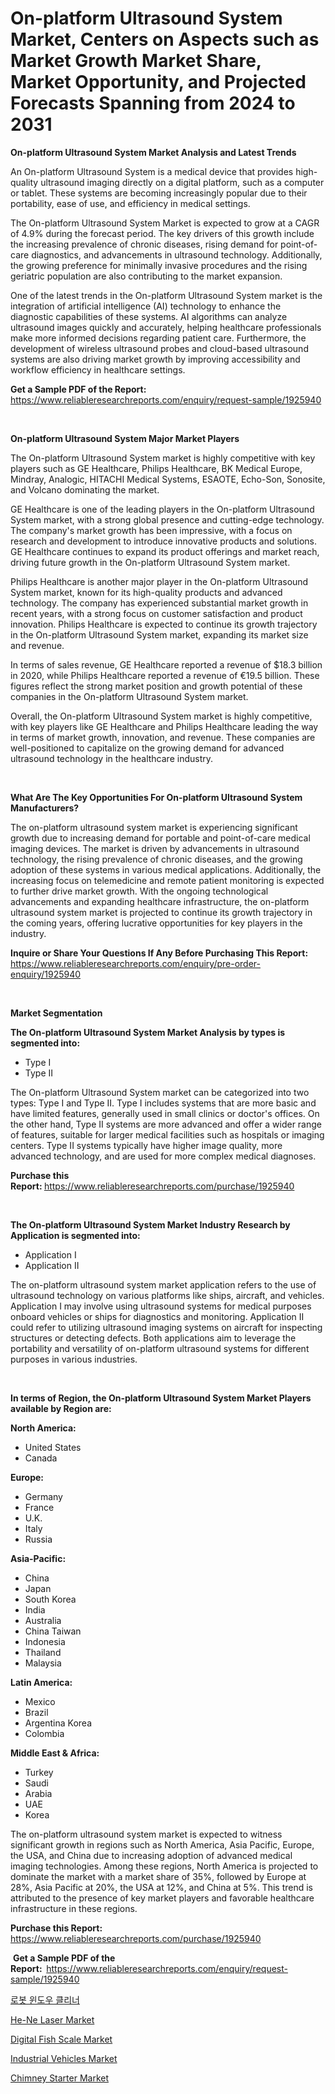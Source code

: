 <p><h1>On-platform Ultrasound System Market, Centers on Aspects such as Market Growth Market Share, Market Opportunity, and Projected Forecasts Spanning from 2024 to 2031</h1></p><p><strong>On-platform Ultrasound System Market Analysis and Latest Trends</strong></p>
<p><p>An On-platform Ultrasound System is a medical device that provides high-quality ultrasound imaging directly on a digital platform, such as a computer or tablet. These systems are becoming increasingly popular due to their portability, ease of use, and efficiency in medical settings.</p><p>The On-platform Ultrasound System Market is expected to grow at a CAGR of 4.9% during the forecast period. The key drivers of this growth include the increasing prevalence of chronic diseases, rising demand for point-of-care diagnostics, and advancements in ultrasound technology. Additionally, the growing preference for minimally invasive procedures and the rising geriatric population are also contributing to the market expansion.</p><p>One of the latest trends in the On-platform Ultrasound System market is the integration of artificial intelligence (AI) technology to enhance the diagnostic capabilities of these systems. AI algorithms can analyze ultrasound images quickly and accurately, helping healthcare professionals make more informed decisions regarding patient care. Furthermore, the development of wireless ultrasound probes and cloud-based ultrasound systems are also driving market growth by improving accessibility and workflow efficiency in healthcare settings.</p></p>
<p><strong>Get a Sample PDF of the Report:&nbsp;</strong> <a href="https://www.reliableresearchreports.com/enquiry/request-sample/1925940">https://www.reliableresearchreports.com/enquiry/request-sample/1925940</a></p>
<p>&nbsp;</p>
<p><strong>On-platform Ultrasound System Major Market Players</strong></p>
<p><p>The On-platform Ultrasound System market is highly competitive with key players such as GE Healthcare, Philips Healthcare, BK Medical Europe, Mindray, Analogic, HITACHI Medical Systems, ESAOTE, Echo-Son, Sonosite, and Volcano dominating the market. </p><p>GE Healthcare is one of the leading players in the On-platform Ultrasound System market, with a strong global presence and cutting-edge technology. The company's market growth has been impressive, with a focus on research and development to introduce innovative products and solutions. GE Healthcare continues to expand its product offerings and market reach, driving future growth in the On-platform Ultrasound System market.</p><p>Philips Healthcare is another major player in the On-platform Ultrasound System market, known for its high-quality products and advanced technology. The company has experienced substantial market growth in recent years, with a strong focus on customer satisfaction and product innovation. Philips Healthcare is expected to continue its growth trajectory in the On-platform Ultrasound System market, expanding its market size and revenue.</p><p>In terms of sales revenue, GE Healthcare reported a revenue of $18.3 billion in 2020, while Philips Healthcare reported a revenue of €19.5 billion. These figures reflect the strong market position and growth potential of these companies in the On-platform Ultrasound System market.</p><p>Overall, the On-platform Ultrasound System market is highly competitive, with key players like GE Healthcare and Philips Healthcare leading the way in terms of market growth, innovation, and revenue. These companies are well-positioned to capitalize on the growing demand for advanced ultrasound technology in the healthcare industry.</p></p>
<p>&nbsp;</p>
<p><strong>What Are The Key Opportunities For On-platform Ultrasound System Manufacturers?</strong></p>
<p><p>The on-platform ultrasound system market is experiencing significant growth due to increasing demand for portable and point-of-care medical imaging devices. The market is driven by advancements in ultrasound technology, the rising prevalence of chronic diseases, and the growing adoption of these systems in various medical applications. Additionally, the increasing focus on telemedicine and remote patient monitoring is expected to further drive market growth. With the ongoing technological advancements and expanding healthcare infrastructure, the on-platform ultrasound system market is projected to continue its growth trajectory in the coming years, offering lucrative opportunities for key players in the industry.</p></p>
<p><strong>Inquire or Share Your Questions If Any Before Purchasing This Report:</strong> <a href="https://www.reliableresearchreports.com/enquiry/pre-order-enquiry/1925940">https://www.reliableresearchreports.com/enquiry/pre-order-enquiry/1925940</a></p>
<p>&nbsp;</p>
<p><strong>Market Segmentation</strong></p>
<p><strong>The On-platform Ultrasound System Market Analysis by types is segmented into:</strong></p>
<p><ul><li>Type I</li><li>Type II</li></ul></p>
<p><p>The On-platform Ultrasound System market can be categorized into two types: Type I and Type II. Type I includes systems that are more basic and have limited features, generally used in small clinics or doctor's offices. On the other hand, Type II systems are more advanced and offer a wider range of features, suitable for larger medical facilities such as hospitals or imaging centers. Type II systems typically have higher image quality, more advanced technology, and are used for more complex medical diagnoses.</p></p>
<p><strong>Purchase this Report:&nbsp;</strong><a href="https://www.reliableresearchreports.com/purchase/1925940">https://www.reliableresearchreports.com/purchase/1925940</a></p>
<p>&nbsp;</p>
<p><strong>The On-platform Ultrasound System Market Industry Research by Application is segmented into:</strong></p>
<p><ul><li>Application I</li><li>Application II</li></ul></p>
<p><p>The on-platform ultrasound system market application refers to the use of ultrasound technology on various platforms like ships, aircraft, and vehicles. Application I may involve using ultrasound systems for medical purposes onboard vehicles or ships for diagnostics and monitoring. Application II could refer to utilizing ultrasound imaging systems on aircraft for inspecting structures or detecting defects. Both applications aim to leverage the portability and versatility of on-platform ultrasound systems for different purposes in various industries.</p></p>
<p>&nbsp;</p>
<p><strong>In terms of Region, the On-platform Ultrasound System Market Players available by Region are:</strong></p>
<p>
    <p> <strong> North America: </strong>
        <ul>
            <li>United States</li>
            <li>Canada</li>
        </ul>
        </p> 
    <p> <strong> Europe: </strong>
        <ul>
            <li>Germany</li>
            <li>France</li>
            <li>U.K.</li>
            <li>Italy</li>
            <li>Russia</li>
        </ul>
        </p> 
    <p> <strong> Asia-Pacific: </strong>
        <ul>
            <li>China</li>
            <li>Japan</li>
            <li>South Korea</li>
            <li>India</li>
            <li>Australia</li>
            <li>China Taiwan</li>
            <li>Indonesia</li>
            <li>Thailand</li>
            <li>Malaysia</li>
        </ul>
        </p> 
    <p> <strong> Latin America: </strong>
        <ul>
            <li>Mexico</li>
            <li>Brazil</li>
            <li>Argentina Korea</li>
            <li>Colombia</li>
        </ul>
        </p> 
    <p> <strong> Middle East & Africa: </strong>
        <ul>
            <li>Turkey</li>
            <li>Saudi</li>
            <li>Arabia</li>
            <li>UAE</li>
            <li>Korea</li>
        </ul>
    </p>
    </p>
<p><p>The on-platform ultrasound system market is expected to witness significant growth in regions such as North America, Asia Pacific, Europe, the USA, and China due to increasing adoption of advanced medical imaging technologies. Among these regions, North America is projected to dominate the market with a market share of 35%, followed by Europe at 28%, Asia Pacific at 20%, the USA at 12%, and China at 5%. This trend is attributed to the presence of key market players and favorable healthcare infrastructure in these regions.</p></p>
<p><strong>Purchase this Report: </strong><a href="https://www.reliableresearchreports.com/purchase/1925940">https://www.reliableresearchreports.com/purchase/1925940</a></p>
<p>&nbsp;<strong>Get a Sample PDF of the Report:&nbsp;&nbsp;</strong><a href="https://www.reliableresearchreports.com/enquiry/request-sample/1925940">https://www.reliableresearchreports.com/enquiry/request-sample/1925940</a></p>
<p><strong></strong></p>
<p><p><a href="https://medium.com/@lfonhkp36091444/%EB%A1%9C%EB%B4%87-%EC%9C%88%EB%8F%84%EC%9A%B0-%EC%B2%AD%EA%B2%B0%EC%A0%9C-%EC%8B%9C%EC%9E%A5-%EC%84%B1%EA%B3%B5%EC%A0%81%EC%9D%B8-%EB%B9%84%EC%A6%88%EB%8B%88%EC%8A%A4-%EC%A0%84%EB%9E%B5%EC%9D%98-%ED%95%B5%EC%8B%AC-2031%EB%85%84%EA%B9%8C%EC%A7%80-%EC%98%88%EC%83%81-965479fa6960">로봇 윈도우 클리너</a></p><p><a href="https://pretty-mail-caf.notion.site/He-Ne-Laser-Market-Research-Report-Provides-Critical-Insights-that-can-help-Shape-Business-Developme-459fb3f1c17c49b19d68700e31db91a4">He-Ne Laser Market</a></p><p><a href="https://view.publitas.com/reportprime-1/digital-fish-scale-market-size-global-industry-overview-market-segmentation-and-forecast-2024-to-2031/">Digital Fish Scale Market</a></p><p><a href="https://flame-sidecar-702.notion.site/Industrial-Vehicles-Market-Share-Market-New-Trends-Analysis-Report-By-Type-By-Application-By-End-acad739c9d654cf196b978b4141416a5">Industrial Vehicles Market</a></p><p><a href="https://view.publitas.com/reportprime-1/chimney-starter-market-size-market-share-and-global-market-analysis-report-2024-2031/">Chimney Starter Market</a></p></p>